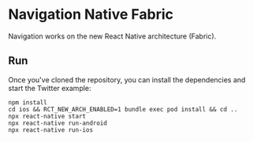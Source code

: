 # Navigation Native Fabric
Navigation works on the new React Native architecture (Fabric).

## Run
Once you've cloned the repository, you can install the dependencies and start the Twitter example:

    npm install
    cd ios && RCT_NEW_ARCH_ENABLED=1 bundle exec pod install && cd ..
    npx react-native start
    npx react-native run-android
    npx react-native run-ios
